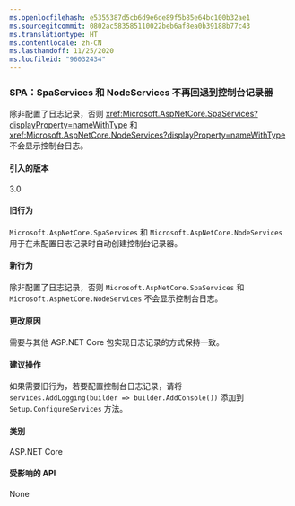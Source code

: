 ```yaml
---
ms.openlocfilehash: e5355387d5cb6d9e6de89f5b85e64bc100b32ae1
ms.sourcegitcommit: 0802ac583585110022beb6af8ea0b39188b77c43
ms.translationtype: HT
ms.contentlocale: zh-CN
ms.lasthandoff: 11/25/2020
ms.locfileid: "96032434"
---
```

### <a name="spas-spaservices-and-nodeservices-no-longer-fall-back-to-console-logger"></a>SPA：SpaServices 和 NodeServices 不再回退到控制台记录器

除非配置了日志记录，否则 <xref:Microsoft.AspNetCore.SpaServices?displayProperty=nameWithType> 和 <xref:Microsoft.AspNetCore.NodeServices?displayProperty=nameWithType> 不会显示控制台日志。

#### <a name="version-introduced"></a>引入的版本

3.0

#### <a name="old-behavior"></a>旧行为

`Microsoft.AspNetCore.SpaServices` 和 `Microsoft.AspNetCore.NodeServices` 用于在未配置日志记录时自动创建控制台记录器。

#### <a name="new-behavior"></a>新行为

除非配置了日志记录，否则 `Microsoft.AspNetCore.SpaServices` 和 `Microsoft.AspNetCore.NodeServices` 不会显示控制台日志。

#### <a name="reason-for-change"></a>更改原因

需要与其他 ASP.NET Core 包实现日志记录的方式保持一致。

#### <a name="recommended-action"></a>建议操作

如果需要旧行为，若要配置控制台日志记录，请将 `services.AddLogging(builder => builder.AddConsole())` 添加到 `Setup.ConfigureServices` 方法。

#### <a name="category"></a>类别

ASP.NET Core

#### <a name="affected-apis"></a>受影响的 API

None

<!--

#### Affected APIs

Not detectable via API analysis

-->
